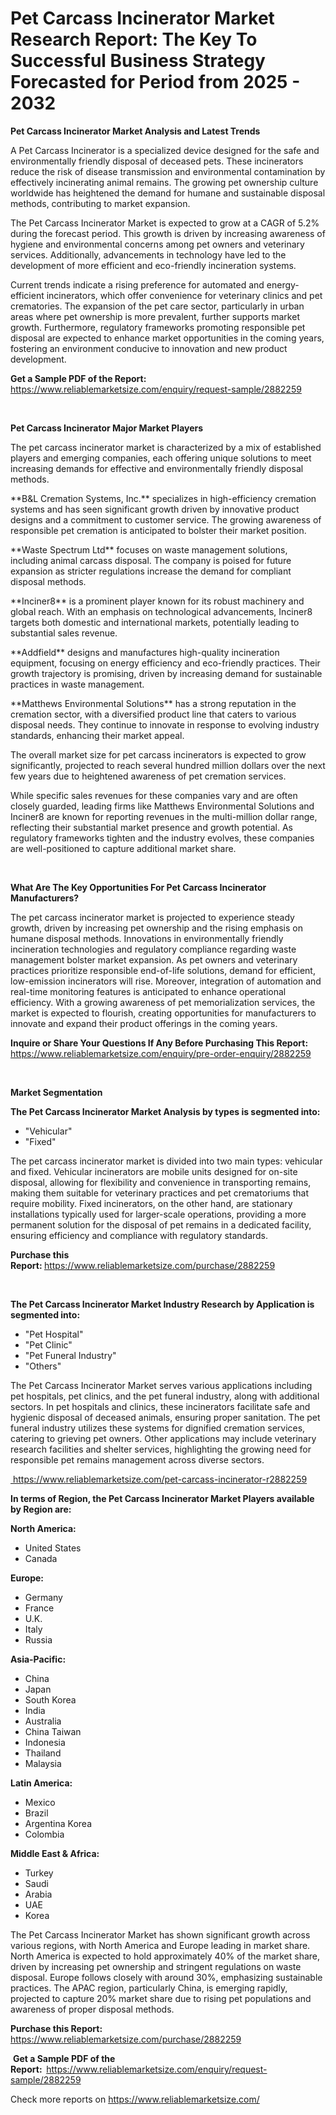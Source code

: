 <p><h1>Pet Carcass Incinerator Market Research Report: The Key To Successful Business Strategy Forecasted for Period from 2025 - 2032</h1></p><p><strong>Pet Carcass Incinerator Market Analysis and Latest Trends</strong></p>
<p><p>A Pet Carcass Incinerator is a specialized device designed for the safe and environmentally friendly disposal of deceased pets. These incinerators reduce the risk of disease transmission and environmental contamination by effectively incinerating animal remains. The growing pet ownership culture worldwide has heightened the demand for humane and sustainable disposal methods, contributing to market expansion.</p><p>The Pet Carcass Incinerator Market is expected to grow at a CAGR of 5.2% during the forecast period. This growth is driven by increasing awareness of hygiene and environmental concerns among pet owners and veterinary services. Additionally, advancements in technology have led to the development of more efficient and eco-friendly incineration systems. </p><p>Current trends indicate a rising preference for automated and energy-efficient incinerators, which offer convenience for veterinary clinics and pet crematories. The expansion of the pet care sector, particularly in urban areas where pet ownership is more prevalent, further supports market growth. Furthermore, regulatory frameworks promoting responsible pet disposal are expected to enhance market opportunities in the coming years, fostering an environment conducive to innovation and new product development.</p></p>
<p><strong>Get a Sample PDF of the Report:&nbsp;</strong> <a href="https://www.reliablemarketsize.com/enquiry/request-sample/2882259?utm_campaign=2876&utm_medium=2&utm_source=Github&utm_content=ia&utm_term=13032025&utm_id=pet-carcass-incinerator">https://www.reliablemarketsize.com/enquiry/request-sample/2882259</a></p>
<p>&nbsp;</p>
<p><strong>Pet Carcass Incinerator Major Market Players</strong></p>
<p><p>The pet carcass incinerator market is characterized by a mix of established players and emerging companies, each offering unique solutions to meet increasing demands for effective and environmentally friendly disposal methods. </p><p>**B&L Cremation Systems, Inc.** specializes in high-efficiency cremation systems and has seen significant growth driven by innovative product designs and a commitment to customer service. The growing awareness of responsible pet cremation is anticipated to bolster their market position.</p><p>**Waste Spectrum Ltd** focuses on waste management solutions, including animal carcass disposal. The company is poised for future expansion as stricter regulations increase the demand for compliant disposal methods. </p><p>**Inciner8** is a prominent player known for its robust machinery and global reach. With an emphasis on technological advancements, Inciner8 targets both domestic and international markets, potentially leading to substantial sales revenue.</p><p>**Addfield** designs and manufactures high-quality incineration equipment, focusing on energy efficiency and eco-friendly practices. Their growth trajectory is promising, driven by increasing demand for sustainable practices in waste management.</p><p>**Matthews Environmental Solutions** has a strong reputation in the cremation sector, with a diversified product line that caters to various disposal needs. They continue to innovate in response to evolving industry standards, enhancing their market appeal.</p><p>The overall market size for pet carcass incinerators is expected to grow significantly, projected to reach several hundred million dollars over the next few years due to heightened awareness of pet cremation services.</p><p>While specific sales revenues for these companies vary and are often closely guarded, leading firms like Matthews Environmental Solutions and Inciner8 are known for reporting revenues in the multi-million dollar range, reflecting their substantial market presence and growth potential. As regulatory frameworks tighten and the industry evolves, these companies are well-positioned to capture additional market share.</p></p>
<p>&nbsp;</p>
<p><strong>What Are The Key Opportunities For Pet Carcass Incinerator Manufacturers?</strong></p>
<p><p>The pet carcass incinerator market is projected to experience steady growth, driven by increasing pet ownership and the rising emphasis on humane disposal methods. Innovations in environmentally friendly incineration technologies and regulatory compliance regarding waste management bolster market expansion. As pet owners and veterinary practices prioritize responsible end-of-life solutions, demand for efficient, low-emission incinerators will rise. Moreover, integration of automation and real-time monitoring features is anticipated to enhance operational efficiency. With a growing awareness of pet memorialization services, the market is expected to flourish, creating opportunities for manufacturers to innovate and expand their product offerings in the coming years.</p></p>
<p><strong>Inquire or Share Your Questions If Any Before Purchasing This Report:</strong> <a href="https://www.reliablemarketsize.com/enquiry/pre-order-enquiry/2882259?utm_campaign=2876&utm_medium=2&utm_source=Github&utm_content=ia&utm_term=13032025&utm_id=pet-carcass-incinerator">https://www.reliablemarketsize.com/enquiry/pre-order-enquiry/2882259</a></p>
<p>&nbsp;</p>
<p><strong>Market Segmentation</strong></p>
<p><strong>The Pet Carcass Incinerator Market Analysis by types is segmented into:</strong></p>
<p><ul><li>"Vehicular"</li><li>"Fixed"</li></ul></p>
<p><p>The pet carcass incinerator market is divided into two main types: vehicular and fixed. Vehicular incinerators are mobile units designed for on-site disposal, allowing for flexibility and convenience in transporting remains, making them suitable for veterinary practices and pet crematoriums that require mobility. Fixed incinerators, on the other hand, are stationary installations typically used for larger-scale operations, providing a more permanent solution for the disposal of pet remains in a dedicated facility, ensuring efficiency and compliance with regulatory standards.</p></p>
<p><strong>Purchase this Report:&nbsp;</strong><a href="https://www.reliablemarketsize.com/purchase/2882259?utm_campaign=2876&utm_medium=2&utm_source=Github&utm_content=ia&utm_term=13032025&utm_id=pet-carcass-incinerator">https://www.reliablemarketsize.com/purchase/2882259</a></p>
<p>&nbsp;</p>
<p><strong>The Pet Carcass Incinerator Market Industry Research by Application is segmented into:</strong></p>
<p><ul><li>"Pet Hospital"</li><li>"Pet Clinic"</li><li>"Pet Funeral Industry"</li><li>"Others"</li></ul></p>
<p><p>The Pet Carcass Incinerator Market serves various applications including pet hospitals, pet clinics, and the pet funeral industry, along with additional sectors. In pet hospitals and clinics, these incinerators facilitate safe and hygienic disposal of deceased animals, ensuring proper sanitation. The pet funeral industry utilizes these systems for dignified cremation services, catering to grieving pet owners. Other applications may include veterinary research facilities and shelter services, highlighting the growing need for responsible pet remains management across diverse sectors.</p></p>
<p><a href="https://www.reliablemarketsize.com/pet-carcass-incinerator-r2882259?utm_campaign=2876&utm_medium=2&utm_source=Github&utm_content=ia&utm_term=13032025&utm_id=pet-carcass-incinerator">&nbsp;https://www.reliablemarketsize.com/pet-carcass-incinerator-r2882259</a></p>
<p><strong>In terms of Region, the Pet Carcass Incinerator Market Players available by Region are:</strong></p>
<p>
    <p> <strong> North America: </strong>
        <ul>
            <li>United States</li>
            <li>Canada</li>
        </ul>
        </p> 
    <p> <strong> Europe: </strong>
        <ul>
            <li>Germany</li>
            <li>France</li>
            <li>U.K.</li>
            <li>Italy</li>
            <li>Russia</li>
        </ul>
        </p> 
    <p> <strong> Asia-Pacific: </strong>
        <ul>
            <li>China</li>
            <li>Japan</li>
            <li>South Korea</li>
            <li>India</li>
            <li>Australia</li>
            <li>China Taiwan</li>
            <li>Indonesia</li>
            <li>Thailand</li>
            <li>Malaysia</li>
        </ul>
        </p> 
    <p> <strong> Latin America: </strong>
        <ul>
            <li>Mexico</li>
            <li>Brazil</li>
            <li>Argentina Korea</li>
            <li>Colombia</li>
        </ul>
        </p> 
    <p> <strong> Middle East & Africa: </strong>
        <ul>
            <li>Turkey</li>
            <li>Saudi</li>
            <li>Arabia</li>
            <li>UAE</li>
            <li>Korea</li>
        </ul>
    </p>
    </p>
<p><p>The Pet Carcass Incinerator Market has shown significant growth across various regions, with North America and Europe leading in market share. North America is expected to hold approximately 40% of the market share, driven by increasing pet ownership and stringent regulations on waste disposal. Europe follows closely with around 30%, emphasizing sustainable practices. The APAC region, particularly China, is emerging rapidly, projected to capture 20% market share due to rising pet populations and awareness of proper disposal methods.</p></p>
<p><strong>Purchase this Report: </strong><a href="https://www.reliablemarketsize.com/purchase/2882259?utm_campaign=2876&utm_medium=2&utm_source=Github&utm_content=ia&utm_term=13032025&utm_id=pet-carcass-incinerator">https://www.reliablemarketsize.com/purchase/2882259</a></p>
<p>&nbsp;<strong>Get a Sample PDF of the Report:&nbsp;&nbsp;</strong><a href="https://www.reliablemarketsize.com/enquiry/request-sample/2882259?utm_campaign=2876&utm_medium=2&utm_source=Github&utm_content=ia&utm_term=13032025&utm_id=pet-carcass-incinerator">https://www.reliablemarketsize.com/enquiry/request-sample/2882259</a></p>
<p><strong></strong></p>
<p>Check more reports on <a href="https://www.reliablemarketsize.com/?utm_campaign=2876&utm_medium=2&utm_source=Github&utm_content=ia&utm_term=13032025&utm_id=pet-carcass-incinerator">https://www.reliablemarketsize.com/</a></p>
